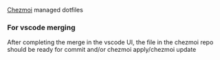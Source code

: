 [Chezmoi](https://www.chezmoi.io/) managed dotfiles

### For vscode merging
After completing the merge in the vscode UI, the file in the chezmoi repo should be ready for commit and/or chezmoi apply/chezmoi update
